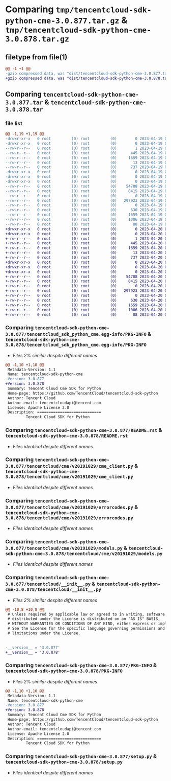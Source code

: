 # Comparing `tmp/tencentcloud-sdk-python-cme-3.0.877.tar.gz` & `tmp/tencentcloud-sdk-python-cme-3.0.878.tar.gz`

## filetype from file(1)

```diff
@@ -1 +1 @@
-gzip compressed data, was "dist/tencentcloud-sdk-python-cme-3.0.877.tar", last modified: Wed Apr 19 09:10:35 2023, max compression
+gzip compressed data, was "dist/tencentcloud-sdk-python-cme-3.0.878.tar", last modified: Thu Apr 20 00:24:29 2023, max compression
```

## Comparing `tencentcloud-sdk-python-cme-3.0.877.tar` & `tencentcloud-sdk-python-cme-3.0.878.tar`

### file list

```diff
@@ -1,19 +1,19 @@
-drwxr-xr-x   0 root         (0) root         (0)        0 2023-04-19 09:10:35.000000 tencentcloud-sdk-python-cme-3.0.877/
-drwxr-xr-x   0 root         (0) root         (0)        0 2023-04-19 09:10:35.000000 tencentcloud-sdk-python-cme-3.0.877/tencentcloud_sdk_python_cme.egg-info/
--rw-r--r--   0 root         (0) root         (0)        1 2023-04-19 09:10:35.000000 tencentcloud-sdk-python-cme-3.0.877/tencentcloud_sdk_python_cme.egg-info/dependency_links.txt
--rw-r--r--   0 root         (0) root         (0)      445 2023-04-19 09:10:35.000000 tencentcloud-sdk-python-cme-3.0.877/tencentcloud_sdk_python_cme.egg-info/SOURCES.txt
--rw-r--r--   0 root         (0) root         (0)     1659 2023-04-19 09:10:35.000000 tencentcloud-sdk-python-cme-3.0.877/tencentcloud_sdk_python_cme.egg-info/PKG-INFO
--rw-r--r--   0 root         (0) root         (0)       13 2023-04-19 09:10:35.000000 tencentcloud-sdk-python-cme-3.0.877/tencentcloud_sdk_python_cme.egg-info/top_level.txt
--rw-r--r--   0 root         (0) root         (0)      737 2023-04-19 09:10:34.000000 tencentcloud-sdk-python-cme-3.0.877/README.rst
-drwxr-xr-x   0 root         (0) root         (0)        0 2023-04-19 09:10:35.000000 tencentcloud-sdk-python-cme-3.0.877/tencentcloud/
-drwxr-xr-x   0 root         (0) root         (0)        0 2023-04-19 09:10:35.000000 tencentcloud-sdk-python-cme-3.0.877/tencentcloud/cme/
-drwxr-xr-x   0 root         (0) root         (0)        0 2023-04-19 09:10:35.000000 tencentcloud-sdk-python-cme-3.0.877/tencentcloud/cme/v20191029/
--rw-r--r--   0 root         (0) root         (0)    54708 2023-04-19 09:10:34.000000 tencentcloud-sdk-python-cme-3.0.877/tencentcloud/cme/v20191029/cme_client.py
--rw-r--r--   0 root         (0) root         (0)     8415 2023-04-19 09:10:34.000000 tencentcloud-sdk-python-cme-3.0.877/tencentcloud/cme/v20191029/errorcodes.py
--rw-r--r--   0 root         (0) root         (0)        0 2023-04-19 09:10:34.000000 tencentcloud-sdk-python-cme-3.0.877/tencentcloud/cme/v20191029/__init__.py
--rw-r--r--   0 root         (0) root         (0)   297923 2023-04-19 09:10:34.000000 tencentcloud-sdk-python-cme-3.0.877/tencentcloud/cme/v20191029/models.py
--rw-r--r--   0 root         (0) root         (0)        0 2023-04-19 09:10:34.000000 tencentcloud-sdk-python-cme-3.0.877/tencentcloud/cme/__init__.py
--rw-r--r--   0 root         (0) root         (0)      630 2023-04-19 09:10:34.000000 tencentcloud-sdk-python-cme-3.0.877/tencentcloud/__init__.py
--rw-r--r--   0 root         (0) root         (0)     1659 2023-04-19 09:10:35.000000 tencentcloud-sdk-python-cme-3.0.877/PKG-INFO
--rw-r--r--   0 root         (0) root         (0)     1006 2023-04-19 09:10:34.000000 tencentcloud-sdk-python-cme-3.0.877/setup.py
--rw-r--r--   0 root         (0) root         (0)       88 2023-04-19 09:10:35.000000 tencentcloud-sdk-python-cme-3.0.877/setup.cfg
+drwxr-xr-x   0 root         (0) root         (0)        0 2023-04-20 00:24:29.000000 tencentcloud-sdk-python-cme-3.0.878/
+drwxr-xr-x   0 root         (0) root         (0)        0 2023-04-20 00:24:29.000000 tencentcloud-sdk-python-cme-3.0.878/tencentcloud_sdk_python_cme.egg-info/
+-rw-r--r--   0 root         (0) root         (0)        1 2023-04-20 00:24:29.000000 tencentcloud-sdk-python-cme-3.0.878/tencentcloud_sdk_python_cme.egg-info/dependency_links.txt
+-rw-r--r--   0 root         (0) root         (0)      445 2023-04-20 00:24:29.000000 tencentcloud-sdk-python-cme-3.0.878/tencentcloud_sdk_python_cme.egg-info/SOURCES.txt
+-rw-r--r--   0 root         (0) root         (0)     1659 2023-04-20 00:24:29.000000 tencentcloud-sdk-python-cme-3.0.878/tencentcloud_sdk_python_cme.egg-info/PKG-INFO
+-rw-r--r--   0 root         (0) root         (0)       13 2023-04-20 00:24:29.000000 tencentcloud-sdk-python-cme-3.0.878/tencentcloud_sdk_python_cme.egg-info/top_level.txt
+-rw-r--r--   0 root         (0) root         (0)      737 2023-04-20 00:24:29.000000 tencentcloud-sdk-python-cme-3.0.878/README.rst
+drwxr-xr-x   0 root         (0) root         (0)        0 2023-04-20 00:24:29.000000 tencentcloud-sdk-python-cme-3.0.878/tencentcloud/
+drwxr-xr-x   0 root         (0) root         (0)        0 2023-04-20 00:24:29.000000 tencentcloud-sdk-python-cme-3.0.878/tencentcloud/cme/
+drwxr-xr-x   0 root         (0) root         (0)        0 2023-04-20 00:24:29.000000 tencentcloud-sdk-python-cme-3.0.878/tencentcloud/cme/v20191029/
+-rw-r--r--   0 root         (0) root         (0)    54708 2023-04-20 00:24:29.000000 tencentcloud-sdk-python-cme-3.0.878/tencentcloud/cme/v20191029/cme_client.py
+-rw-r--r--   0 root         (0) root         (0)     8415 2023-04-20 00:24:29.000000 tencentcloud-sdk-python-cme-3.0.878/tencentcloud/cme/v20191029/errorcodes.py
+-rw-r--r--   0 root         (0) root         (0)        0 2023-04-20 00:24:29.000000 tencentcloud-sdk-python-cme-3.0.878/tencentcloud/cme/v20191029/__init__.py
+-rw-r--r--   0 root         (0) root         (0)   297923 2023-04-20 00:24:29.000000 tencentcloud-sdk-python-cme-3.0.878/tencentcloud/cme/v20191029/models.py
+-rw-r--r--   0 root         (0) root         (0)        0 2023-04-20 00:24:29.000000 tencentcloud-sdk-python-cme-3.0.878/tencentcloud/cme/__init__.py
+-rw-r--r--   0 root         (0) root         (0)      630 2023-04-20 00:24:29.000000 tencentcloud-sdk-python-cme-3.0.878/tencentcloud/__init__.py
+-rw-r--r--   0 root         (0) root         (0)     1659 2023-04-20 00:24:29.000000 tencentcloud-sdk-python-cme-3.0.878/PKG-INFO
+-rw-r--r--   0 root         (0) root         (0)     1006 2023-04-20 00:24:29.000000 tencentcloud-sdk-python-cme-3.0.878/setup.py
+-rw-r--r--   0 root         (0) root         (0)       88 2023-04-20 00:24:29.000000 tencentcloud-sdk-python-cme-3.0.878/setup.cfg
```

### Comparing `tencentcloud-sdk-python-cme-3.0.877/tencentcloud_sdk_python_cme.egg-info/PKG-INFO` & `tencentcloud-sdk-python-cme-3.0.878/tencentcloud_sdk_python_cme.egg-info/PKG-INFO`

 * *Files 2% similar despite different names*

```diff
@@ -1,10 +1,10 @@
 Metadata-Version: 1.1
 Name: tencentcloud-sdk-python-cme
-Version: 3.0.877
+Version: 3.0.878
 Summary: Tencent Cloud Cme SDK for Python
 Home-page: https://github.com/TencentCloud/tencentcloud-sdk-python
 Author: Tencent Cloud
 Author-email: tencentcloudapi@tencent.com
 License: Apache License 2.0
 Description: ============================
         Tencent Cloud SDK for Python
```

### Comparing `tencentcloud-sdk-python-cme-3.0.877/README.rst` & `tencentcloud-sdk-python-cme-3.0.878/README.rst`

 * *Files identical despite different names*

### Comparing `tencentcloud-sdk-python-cme-3.0.877/tencentcloud/cme/v20191029/cme_client.py` & `tencentcloud-sdk-python-cme-3.0.878/tencentcloud/cme/v20191029/cme_client.py`

 * *Files identical despite different names*

### Comparing `tencentcloud-sdk-python-cme-3.0.877/tencentcloud/cme/v20191029/errorcodes.py` & `tencentcloud-sdk-python-cme-3.0.878/tencentcloud/cme/v20191029/errorcodes.py`

 * *Files identical despite different names*

### Comparing `tencentcloud-sdk-python-cme-3.0.877/tencentcloud/cme/v20191029/models.py` & `tencentcloud-sdk-python-cme-3.0.878/tencentcloud/cme/v20191029/models.py`

 * *Files identical despite different names*

### Comparing `tencentcloud-sdk-python-cme-3.0.877/tencentcloud/__init__.py` & `tencentcloud-sdk-python-cme-3.0.878/tencentcloud/__init__.py`

 * *Files 2% similar despite different names*

```diff
@@ -10,8 +10,8 @@
 # Unless required by applicable law or agreed to in writing, software
 # distributed under the License is distributed on an "AS IS" BASIS,
 # WITHOUT WARRANTIES OR CONDITIONS OF ANY KIND, either express or implied.
 # See the License for the specific language governing permissions and
 # limitations under the License.
 
 
-__version__ = '3.0.877'
+__version__ = '3.0.878'
```

### Comparing `tencentcloud-sdk-python-cme-3.0.877/PKG-INFO` & `tencentcloud-sdk-python-cme-3.0.878/PKG-INFO`

 * *Files 2% similar despite different names*

```diff
@@ -1,10 +1,10 @@
 Metadata-Version: 1.1
 Name: tencentcloud-sdk-python-cme
-Version: 3.0.877
+Version: 3.0.878
 Summary: Tencent Cloud Cme SDK for Python
 Home-page: https://github.com/TencentCloud/tencentcloud-sdk-python
 Author: Tencent Cloud
 Author-email: tencentcloudapi@tencent.com
 License: Apache License 2.0
 Description: ============================
         Tencent Cloud SDK for Python
```

### Comparing `tencentcloud-sdk-python-cme-3.0.877/setup.py` & `tencentcloud-sdk-python-cme-3.0.878/setup.py`

 * *Files identical despite different names*

